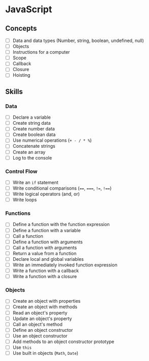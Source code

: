 # JavaScript

## Concepts

- [ ] Data and data types (Number, string, boolean, undefined, null)
- [ ] Objects
- [ ] Instructions for a computer
- [ ] Scope
- [ ] Callback
- [ ] Closure
- [ ] Hoisting

## Skills

### Data

- [ ] Declare a variable
- [ ] Create string data
- [ ] Create number data
- [ ] Create boolean data
- [ ] Use numerical operations (`+ - / * %`)
- [ ] Concatenate strings
- [ ] Create an array
- [ ] Log to the console

### Control Flow

- [ ] Write an `if` statement
- [ ] Write conditional comparisons (`==`, `===`, `!=`, `!==`)
- [ ] Write logical operators (and, or)
- [ ] Write loops

### Functions

- [ ] Define a function with the function expression
- [ ] Define a function with a variable
- [ ] Call a function
- [ ] Define a function with arguments
- [ ] Call a function with arguments
- [ ] Return a value from a function
- [ ] Declare local and global variables
- [ ] Write an immediately invoked function expression
- [ ] Write a function with a callback
- [ ] Write a function with a closure

### Objects

- [ ] Create an object with properties
- [ ] Create an object with methods
- [ ] Read an object's property
- [ ] Update an object's property
- [ ] Call an object's method
- [ ] Define an object constructor
- [ ] Use an object constructor
- [ ] Add methods to an object constructor prototype
- [ ] Use `this`
- [ ] Use built in objects (`Math`, `Date`)
